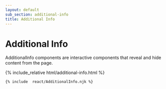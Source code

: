 ```yaml
---
layout: default
sub_section: additional-info
title: Additional Info
---
```


# Additional Info

AdditionalInfo components are interactive components that reveal and hide content from the page.

<div class="site-c-showcase">
{% include_relative html/additional-info.html %}
</div>

```html
{% include  react/AdditionalInfo.njk %}
```